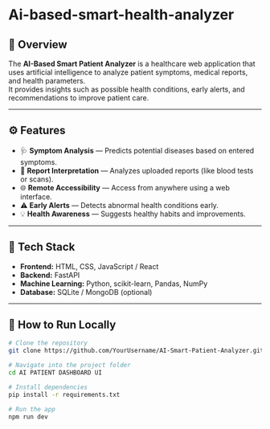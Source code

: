 # Ai-based-smart-health-analyzer

## 📖 Overview
The **AI-Based Smart Patient Analyzer** is a healthcare web application that uses artificial intelligence to analyze patient symptoms, medical reports, and health parameters.  
It provides insights such as possible health conditions, early alerts, and recommendations to improve patient care.

---

## ⚙️ Features
- 🩺 **Symptom Analysis** — Predicts potential diseases based on entered symptoms.  
- 📄 **Report Interpretation** — Analyzes uploaded reports (like blood tests or scans).  
- 🌐 **Remote Accessibility** — Access from anywhere using a web interface.  
- ⚠️ **Early Alerts** — Detects abnormal health conditions early.  
- 💡 **Health Awareness** — Suggests healthy habits and improvements.

---

## 🧰 Tech Stack
- **Frontend:** HTML, CSS, JavaScript / React  
- **Backend:** FastAPI  
- **Machine Learning:** Python, scikit-learn, Pandas, NumPy  
- **Database:** SQLite / MongoDB (optional)

---

## 🚀 How to Run Locally
```bash
# Clone the repository
git clone https://github.com/YourUsername/AI-Smart-Patient-Analyzer.git

# Navigate into the project folder
cd AI PATIENT DASHBOARD UI

# Install dependencies
pip install -r requirements.txt

# Run the app
npm run dev